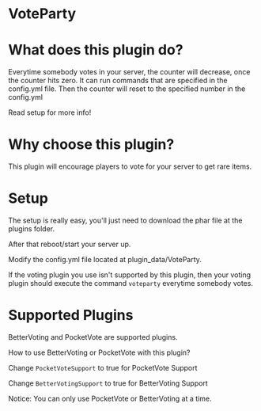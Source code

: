 # VoteParty

# What does this plugin do?
Everytime somebody votes in your server, the counter will decrease, once the counter hits zero. It can run commands that are specified in the config.yml file. Then the counter will reset to the specified number in the config.yml

Read setup for more info!

# Why choose this plugin?
This plugin will encourage players to vote for your server to get rare items.

# Setup
The setup is really easy, you'll just need to download the phar file at the plugins folder.

After that reboot/start your server up.

Modify the config.yml file located at plugin_data/VoteParty.

If the voting plugin you use isn't supported by this plugin, then your voting plugin should execute the command `voteparty` everytime somebody votes.

# Supported Plugins
BetterVoting and PocketVote are supported plugins.

How to use BetterVoting or PocketVote with this plugin?

Change `PocketVoteSupport` to true for PocketVote Support

Change `BetterVotingSupport` to true for BetterVoting Support

Notice: You can only use PocketVote or BetterVoting at a time.
